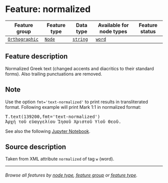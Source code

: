 # Feature: normalized

Feature group | Feature type | Data type | Available for node types | Feature status
---  | --- | --- | --- | ---
[`Orthographic`](featuresbygroup.md#orthographic-features) | [`Node`](featuresbyfeaturetype.md#node-features) | [`string`](featuresbydatatype.md#string-datatype)  | [`word`](featuresbynodetype.md#word-nodes)

## Feature description

Normalized Greek text (changed accents and diacritics to their standard forms). Also trailing punctuations are removed.

## Note

Use the option `fmt='text-normalized'` to print results in transliterated format. Following example will print Mark 1:1 in normalized format:

<pre>
T.text(139200,fmt='text-normalized')
Ἀρχή τοῦ εὐαγγελίου Ἰησοῦ Χριστοῦ Υἱοῦ Θεοῦ. 
</pre>

See also the following [Jupyter Notebook](https://nbviewer.org/github/tonyjurg/Nestle1904LFT/blob/main/docs/usecases/various_text_formats.ipynb).

## Source description

Taken from XML attribute `normalized` of tag `w` (word).

---
###### *Browse all features by [node type](featuresbynodetype.md#readme), [feature group](featuresbygroup.md#readme) or [feature type](featuresbyfeaturetype.md#readme).*
